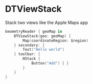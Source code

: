 # DTViewStack

Stack two views like the Apple Maps app

```swift
GeometryReader { geoMap in
    DTViewStack(geo: geoMap) {
        Map(coordinateRegion: $region)
    } secondary: {
        Text("Hello world")
    } toolbar: {
        HStack {
            Button("Add") { }
        }
    }
}
```
